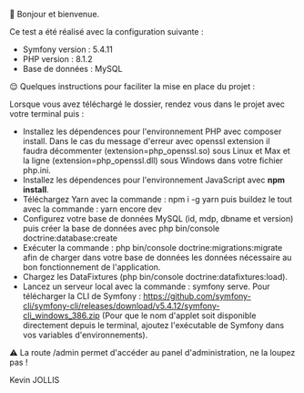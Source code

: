 👋 Bonjour et bienvenue. 

Ce test a été réalisé avec la configuration suivante : 

- Symfony version : 5.4.11 
- PHP version : 8.1.2
- Base de données : MySQL

😌 Quelques instructions pour faciliter la mise en place du projet : 

Lorsque vous avez téléchargé le dossier, rendez vous dans le projet avec votre terminal puis : 

- Installez les dépendences pour l'environnement PHP avec composer install. Dans le cas du message d'erreur avec openssl extension il faudra décommenter (extension=php_openssl.so) sous Linux et Max et la ligne (extension=php_openssl.dll) sous Windows dans votre fichier php.ini. 
- Installez les dépendences pour l'environnement JavaScript avec <b>npm install</b>.
- Téléchargez Yarn avec la commande : npm i -g yarn puis buildez le tout avec la commande : yarn encore dev
- Configurez votre base de données MySQL (id, mdp, dbname et version) puis créer la base de données avec php bin/console doctrine:database:create
- Exécuter la commande : php bin/console doctrine:migrations:migrate afin de charger dans votre base de données les données nécessaire au bon fonctionnement de l'application.
- Chargez les DataFixtures (php bin/console doctrine:datafixtures:load). 
- Lancez un serveur local avec la commande : symfony serve. Pour télécharger la CLI de Symfony : https://github.com/symfony-cli/symfony-cli/releases/download/v5.4.12/symfony-cli_windows_386.zip (Pour que le nom d'applet soit disponible directement depuis le terminal, ajoutez l'exécutable de Symfony dans vos variables d'environnements). 

⚠️ La route /admin permet d'accéder au panel d'administration, ne la loupez pas !

Kevin JOLLIS